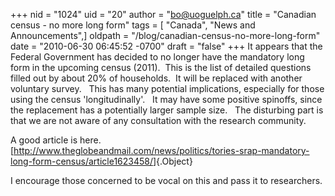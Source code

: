 +++
nid = "1024"
uid = "20"
author = "bo@uoguelph.ca"
title = "Canadian census - no more long form"
tags = [ "Canada", "News and Announcements",]
oldpath = "/blog/canadian-census-no-more-long-form"
date = "2010-06-30 06:45:52 -0700"
draft = "false"
+++
It appears that the Federal Government has decided to no longer have the
mandatory long form in the upcoming census (2011).  This is the list of
detailed questions filled out by about 20% of households.  It will be
replaced with another voluntary survey.   This has many potential
implications, especially for those using the census
'longitudinally'.   It may have some positive spinoffs, since the
replacement has a potentially larger sample size.   The disturbing part
is that we are not aware of any consultation with the research
community.

A good article is here. 
[<http://www.theglobeandmail.com/news/politics/tories-srap-mandatory-long-form-census/article1623458/>]{.Object}

I encourage those concerned to be vocal on this and pass it to
researchers.
